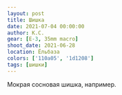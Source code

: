 ```yaml
---
layout: post
title: Шишка
date: 2021-07-04 00:00:00
author: К.С.
gear: [E-3, 35mm macro]
shoot_date: 2021-06-28
location: Ёльбаза
colors: ['110a05', '1d1208']
tags: [шишки]
---
```

Мокрая сосновая шишка, например.
